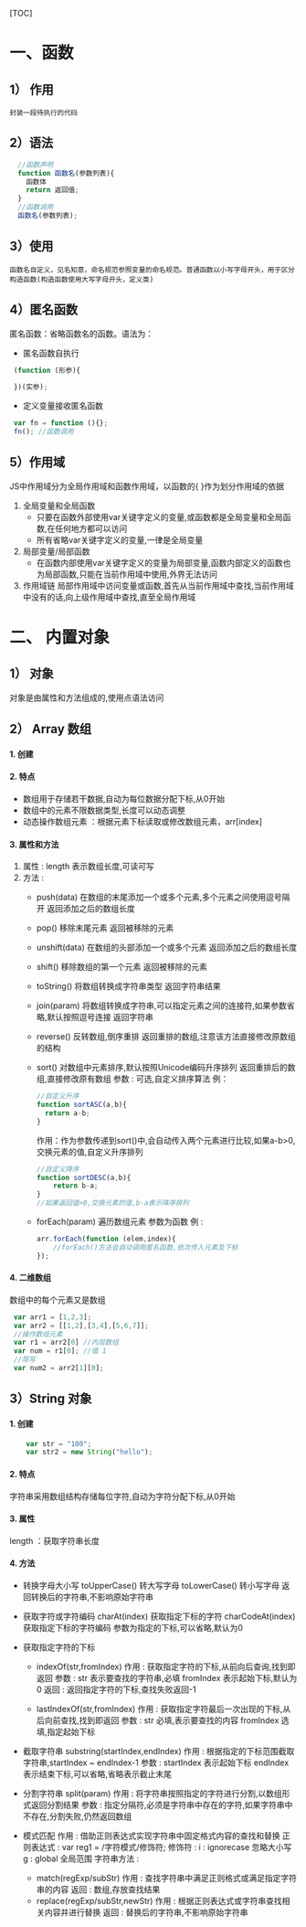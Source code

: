 [TOC]
# 一、函数
## 1） 作用 
  	封装一段待执行的代码
## 2）语法 
```javascript
  //函数声明
  function 函数名(参数列表){
  	函数体
  	return 返回值;
  }
  //函数调用
  函数名(参数列表);
```
##  3）使用 
  	函数名自定义，见名知意，命名规范参照变量的命名规范。普通函数以小写字母开头，用于区分构造函数(构造函数使用大写字母开头，定义类)
##  4）匿名函数
匿名函数：省略函数名的函数。语法为：
+ 匿名函数自执行
```javascript
 (function (形参){
  
 })(实参);
```
+ 定义变量接收匿名函数
```javascript
 var fn = function (){};
 fn(); //函数调用
```

## 5）作用域
JS中作用域分为全局作用域和函数作用域，以函数的{ }作为划分作用域的依据
1. 全局变量和全局函数
    + 只要在函数外部使用var关键字定义的变量,或函数都是全局变量和全局函数,在任何地方都可以访问
    + 所有省略var关键字定义的变量,一律是全局变量
2. 局部变量/局部函数
	+ 在函数内部使用var关键字定义的变量为局部变量,函数内部定义的函数也为局部函数,只能在当前作用域中使用,外界无法访问
3. 作用域链
  	局部作用域中访问变量或函数,首先从当前作用域中查找,当前作用域中没有的话,向上级作用域中查找,直至全局作用域
# 二、 内置对象
  ## 1） 对象
  对象是由属性和方法组成的,使用点语法访问
  ## 2） Array 数组
  #### 1. 创建 
  #### 2. 特点 
+ 数组用于存储若干数据,自动为每位数据分配下标,从0开始
+ 数组中的元素不限数据类型,长度可以动态调整
+ 动态操作数组元素 ：根据元素下标读取或修改数组元素，arr[index]
#### 3. 属性和方法
1. 属性 : length 表示数组长度,可读可写
2. 方法 :
    + push(data)
    在数组的末尾添加一个或多个元素,多个元素之间使用逗号隔开
    返回添加之后的数组长度

    + pop()
    移除末尾元素
    返回被移除的元素

    + unshift(data)
    在数组的头部添加一个或多个元素
    返回添加之后的数组长度

    + shift()
    移除数组的第一个元素
    返回被移除的元素

    + toString()
    将数组转换成字符串类型
    返回字符串结果

    + join(param)
    将数组转换成字符串,可以指定元素之间的连接符,如果参数省略,默认按照逗号连接
    返回字符串

    + reverse()
    反转数组,倒序重排
    返回重排的数组,注意该方法直接修改原数组的结构

    + sort()
    对数组中元素排序,默认按照Unicode编码升序排列
    返回重排后的数组,直接修改原有数组
    参数 : 可选,自定义排序算法
    	例：
        ```javascript
        //自定义升序
        function sortASC(a,b){
          return a-b;
        }
        ```
       作用：作为参数传递到sort()中,会自动传入两个元素进行比较,如果a-b>0,交换元素的值,自定义升序排列
        ```javascript
        //自定义降序
        function sortDESC(a,b){
        	return b-a;
        }
        //如果返回值>0,交换元素的值,b-a表示降序排列
        ```
     + forEach(param)
    遍历数组元素
    参数为函数
    例 :
        ```javascript
        arr.forEach(function (elem,index){
            //forEach()方法会自动调用匿名函数,依次传入元素及下标
        });
        ```
#### 4. 二维数组 
数组中的每个元素又是数组
```javascript
 var arr1 = [1,2,3];
 var arr2 = [[1,2],[3,4],[5,6,7]];
 //操作数组元素
 var r1 = arr2[0] //内层数组
 var num = r1[0]; //值 1
 //简写
 var num2 = arr2[1][0];
```
## 3）String 对象
#### 1. 创建 
```javascript
    var str = "100";
    var str2 = new String("hello");
```
#### 2. 特点 
字符串采用数组结构存储每位字符,自动为字符分配下标,从0开始
#### 3. 属性 
length ：获取字符串长度
#### 4. 方法 
+ 转换字母大小写
    toUpperCase() 转大写字母
    toLowerCase() 转小写字母
    返回转换后的字符串,不影响原始字符串

+ 获取字符或字符编码
    charAt(index)	   获取指定下标的字符
    charCodeAt(index)  获取指定下标的字符编码
    参数为指定的下标,可以省略,默认为0

+ 获取指定字符的下标

    + indexOf(str,fromIndex)
    作用 : 获取指定字符的下标,从前向后查询,找到即返回
    参数 :
    	str 表示要查找的字符串,必填
    	fromIndex 表示起始下标,默认为0
    返回 :
    	返回指定字符的下标,查找失败返回-1

    + lastIndexOf(str,fromIndex)
      作用 : 获取指定字符最后一次出现的下标,从后向前查找,找到即返回
      参数 :
      	str 必填,表示要查找的内容
      	fromIndex	选填,指定起始下标

+ 截取字符串
    substring(startIndex,endIndex)
    作用 : 根据指定的下标范围截取字符串,startIndex ~ endIndex-1
    参数 :
     startIndex	表示起始下标
     endIndex	表示结束下标,可以省略,省略表示截止末尾

+ 分割字符串
    split(param)
    作用 : 将字符串按照指定的字符进行分割,以数组形式返回分割结果
    参数 : 指定分隔符,必须是字符串中存在的字符,如果字符串中不存在,分割失败,仍然返回数组

+ 模式匹配
    作用 : 借助正则表达式实现字符串中固定格式内容的查找和替换
    正则表达式 :
     var reg1 = /字符模式/修饰符;
     修饰符 : 
      i : ignorecase 忽略大小写
      g : global 全局范围
    字符串方法 :
    + match(regExp/subStr)
	作用 : 查找字符串中满足正则格式或满足指定字符串的内容
  	返回 : 数组,存放查找结果
    + replace(regExp/subStr,newStr)
    作用 : 根据正则表达式或字符串查找相关内容并进行替换
    返回 : 替换后的字符串,不影响原始字符串
